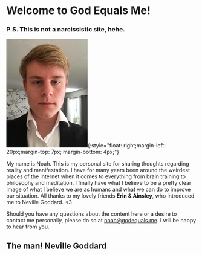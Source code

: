 # Welcome to God Equals Me!
### P.S. This is not a narcissistic site, hehe.
![Me, Noah](https://raw.githubusercontent.com/godequalsme/godequalsme.github.io/master/82866833_634219077323845_68143.jpg){:style="float: right;margin-left: 20px;margin-top: 7px; margin-bottom: 4px;"}

My name is Noah.  This is my personal site for sharing thoughts regarding reality and manifestation.  I have for many years been around the weirdest places of the internet when it comes to everything from brain training to philosophy and meditation.  I finally have what I believe to be a pretty clear image of what I believe we are as humans and what we can do to improve our situation.  All thanks to my lovely friends **Erin & Ainsley**, who introduced me to Neville Goddard. <3

Should you have any questions about the content here or a desire to contact me personally, please do so at noah@godequals.me.  I will be happy to hear from you.


## The man! Neville Goddard
